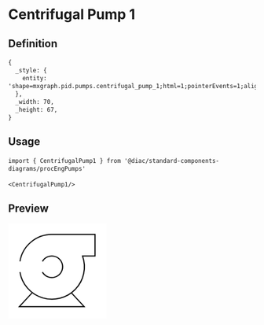 # Centrifugal Pump 1

## Definition

```
{
  _style: { 
    entity: 'shape=mxgraph.pid.pumps.centrifugal_pump_1;html=1;pointerEvents=1;align=center;verticalLabelPosition=bottom;verticalAlign=top;dashed=0;',
  },
  _width: 70,
  _height: 67,
}
```

## Usage

```
import { CentrifugalPump1 } from '@diac/standard-components-diagrams/procEngPumps'

<CentrifugalPump1/>
```

## Preview

<img src="./centrifugal-pump-1.png" width="200"/>
